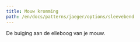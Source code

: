 ```yaml
---
title: Mouw kromming
path: /en/docs/patterns/jaeger/options/sleevebend
---
```


De buiging aan de elleboog van je mouw.
